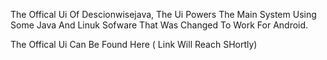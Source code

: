 The Offical Ui Of Descionwisejava, The Ui Powers The Main System Using Some Java And Linuk Sofware That Was Changed To Work For Android.
<br>

The Offical Ui Can Be Found Here ( Link Will Reach SHortly)
